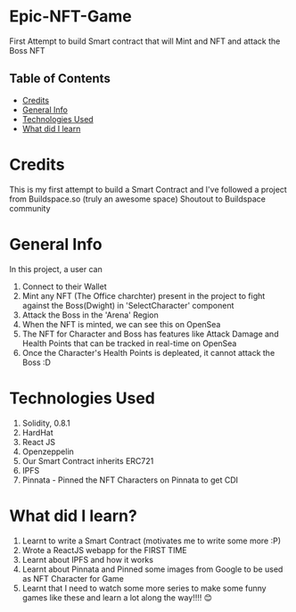 # Epic-NFT-Game
First Attempt to build Smart contract that will Mint and NFT and attack the Boss NFT

## Table of Contents
* [Credits](#credits)
* [General Info](#general-info)
* [Technologies Used](#technologies-used)
* [What did I learn](#what-did-i-learn)


# Credits
This is my first attempt to build a Smart Contract and I've followed a project from Buildspace.so (truly an awesome space)
Shoutout to Buildspace community

# General Info
In this project, a user can 
1. Connect to their Wallet
2. Mint any NFT (The Office charchter) present in the project to fight against the Boss(Dwight) in 'SelectCharacter' component
3. Attack the Boss in the 'Arena' Region
4. When the NFT is minted, we can see this on OpenSea 
5. The NFT for Character and Boss has features like Attack Damage and Health Points that can be tracked in real-time on OpenSea
6. Once the Character's Health Points is depleated, it cannot attack the Boss :D

# Technologies Used
1. Solidity, 0.8.1
2. HardHat
3. React JS
4. Openzeppelin
5. Our Smart Contract inherits ERC721 
6. IPFS
7. Pinnata - Pinned the NFT Characters on Pinnata to get CDI

# What did I learn?
1. Learnt to write a Smart Contract (motivates me to write some more :P)
2. Wrote a ReactJS webapp for the FIRST TIME 
3. Learnt about IPFS and how it works
4. Learnt about Pinnata and Pinned some images from Google to be used as NFT Character for Game
5. Learnt that I need to watch some more series to make some funny games like these and learn a lot along the way!!!! 😊


